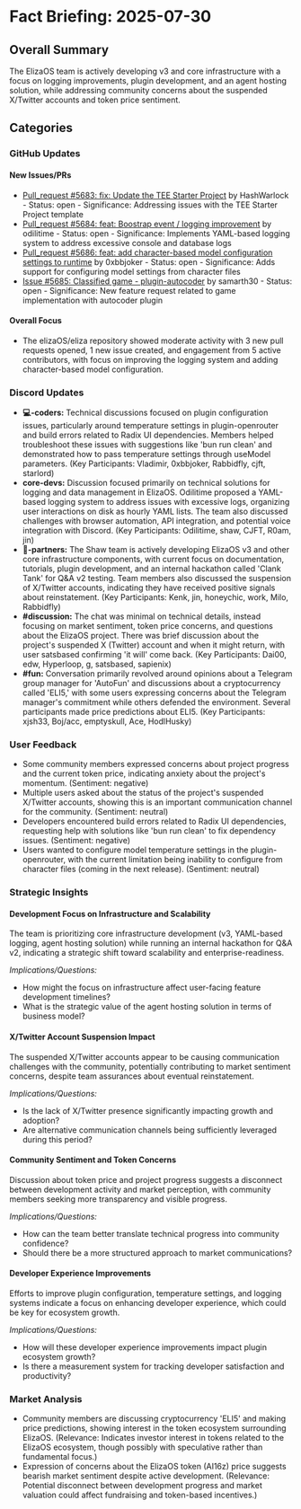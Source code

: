 # Fact Briefing: 2025-07-30

## Overall Summary
The ElizaOS team is actively developing v3 and core infrastructure with a focus on logging improvements, plugin development, and an agent hosting solution, while addressing community concerns about the suspended X/Twitter accounts and token price sentiment.

## Categories

### GitHub Updates

#### New Issues/PRs
- [Pull_request #5683: fix: Update the TEE Starter Project](https://github.com/elizaOS/eliza/pull/5683) by HashWarlock - Status: open - Significance: Addressing issues with the TEE Starter Project template
- [Pull_request #5684: feat: Boostrap event / logging improvement](https://github.com/elizaOS/eliza/pull/5684) by odilitime - Status: open - Significance: Implements YAML-based logging system to address excessive console and database logs
- [Pull_request #5686: feat: add character-based model configuration settings to runtime](https://github.com/elizaOS/eliza/pull/5686) by 0xbbjoker - Status: open - Significance: Adds support for configuring model settings from character files
- [Issue #5685: Classified game - plugin-autocoder](https://github.com/elizaOS/eliza/issues/5685) by samarth30 - Status: open - Significance: New feature request related to game implementation with autocoder plugin

#### Overall Focus
- The elizaOS/eliza repository showed moderate activity with 3 new pull requests opened, 1 new issue created, and engagement from 5 active contributors, with focus on improving the logging system and adding character-based model configuration.

### Discord Updates
- **💻-coders:** Technical discussions focused on plugin configuration issues, particularly around temperature settings in plugin-openrouter and build errors related to Radix UI dependencies. Members helped troubleshoot these issues with suggestions like 'bun run clean' and demonstrated how to pass temperature settings through useModel parameters. (Key Participants: Vladimir, 0xbbjoker, Rabbidfly, cjft, starlord)
- **core-devs:** Discussion focused primarily on technical solutions for logging and data management in ElizaOS. Odilitime proposed a YAML-based logging system to address issues with excessive logs, organizing user interactions on disk as hourly YAML lists. The team also discussed challenges with browser automation, API integration, and potential voice integration with Discord. (Key Participants: Odilitime, shaw, CJFT, R0am, jin)
- **🥇-partners:** The Shaw team is actively developing ElizaOS v3 and other core infrastructure components, with current focus on documentation, tutorials, plugin development, and an internal hackathon called 'Clank Tank' for Q&A v2 testing. Team members also discussed the suspension of X/Twitter accounts, indicating they have received positive signals about reinstatement. (Key Participants: Kenk, jin, honeychic, work, Milo, Rabbidfly)
- **#discussion:** The chat was minimal on technical details, instead focusing on market sentiment, token price concerns, and questions about the ElizaOS project. There was brief discussion about the project's suspended X (Twitter) account and when it might return, with user satsbased confirming 'it will' come back. (Key Participants: Dai00, edw, Hyperloop, g, satsbased, sapienix)
- **#fun:** Conversation primarily revolved around opinions about a Telegram group manager for 'AutoFun' and discussions about a cryptocurrency called 'ELI5,' with some users expressing concerns about the Telegram manager's commitment while others defended the environment. Several participants made price predictions about ELI5. (Key Participants: xjsh33, Boj/acc, emptyskull, Ace, HodlHusky)

### User Feedback
- Some community members expressed concerns about project progress and the current token price, indicating anxiety about the project's momentum. (Sentiment: negative)
- Multiple users asked about the status of the project's suspended X/Twitter accounts, showing this is an important communication channel for the community. (Sentiment: neutral)
- Developers encountered build errors related to Radix UI dependencies, requesting help with solutions like 'bun run clean' to fix dependency issues. (Sentiment: negative)
- Users wanted to configure model temperature settings in the plugin-openrouter, with the current limitation being inability to configure from character files (coming in the next release). (Sentiment: neutral)

### Strategic Insights

#### Development Focus on Infrastructure and Scalability
The team is prioritizing core infrastructure development (v3, YAML-based logging, agent hosting solution) while running an internal hackathon for Q&A v2, indicating a strategic shift toward scalability and enterprise-readiness.

*Implications/Questions:*
  - How might the focus on infrastructure affect user-facing feature development timelines?
  - What is the strategic value of the agent hosting solution in terms of business model?

#### X/Twitter Account Suspension Impact
The suspended X/Twitter accounts appear to be causing communication challenges with the community, potentially contributing to market sentiment concerns, despite team assurances about eventual reinstatement.

*Implications/Questions:*
  - Is the lack of X/Twitter presence significantly impacting growth and adoption?
  - Are alternative communication channels being sufficiently leveraged during this period?

#### Community Sentiment and Token Concerns
Discussion about token price and project progress suggests a disconnect between development activity and market perception, with community members seeking more transparency and visible progress.

*Implications/Questions:*
  - How can the team better translate technical progress into community confidence?
  - Should there be a more structured approach to market communications?

#### Developer Experience Improvements
Efforts to improve plugin configuration, temperature settings, and logging systems indicate a focus on enhancing developer experience, which could be key for ecosystem growth.

*Implications/Questions:*
  - How will these developer experience improvements impact plugin ecosystem growth?
  - Is there a measurement system for tracking developer satisfaction and productivity?

### Market Analysis
- Community members are discussing cryptocurrency 'ELI5' and making price predictions, showing interest in the token ecosystem surrounding ElizaOS. (Relevance: Indicates investor interest in tokens related to the ElizaOS ecosystem, though possibly with speculative rather than fundamental focus.)
- Expression of concerns about the ElizaOS token (AI16z) price suggests bearish market sentiment despite active development. (Relevance: Potential disconnect between development progress and market valuation could affect fundraising and token-based incentives.)